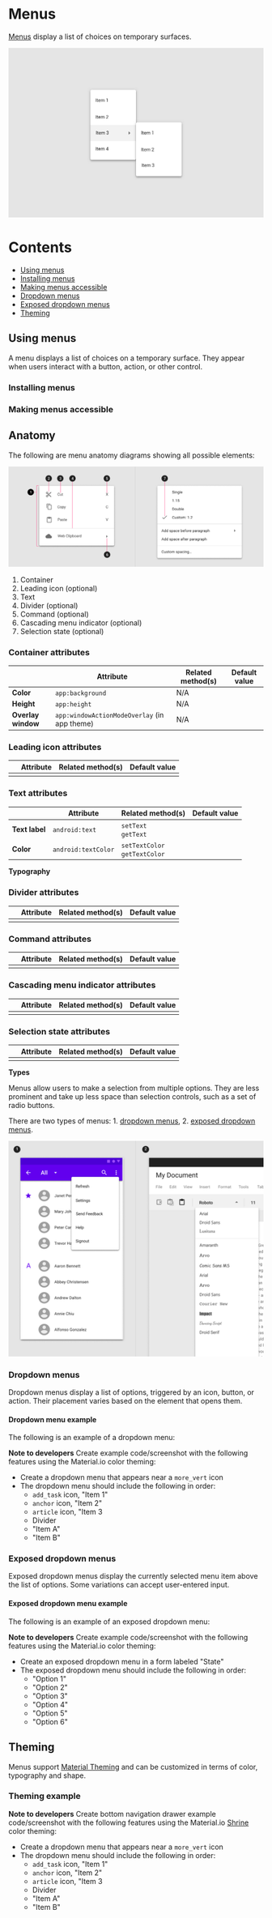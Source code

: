 <!--docs:
title: "Menus"
layout: detail
section: components
excerpt: "Menus display a list of choices on temporary surfaces."
iconId: 
path: /catalog/menus/
api_doc_root: true
-->

# Menus

[Menus](https://material.io/components/menus/#) display a list of choices on temporary surfaces.

![Menu hero example showing two cascading menus](assets/menus-hero.png)

# Contents

* [Using menus](#using-menus)
* [Installing menus](#installing-menus)
* [Making menus accessible](#making-menus-accessible)
* [Dropdown menus](#dropdown-menus)
* [Exposed dropdown menus](#exposed-dropdown-menus)
* [Theming](#theming)

## Using menus

A menu displays a list of choices on a temporary surface. They appear when users interact with a button, action, or other control.

### Installing menus

### Making menus accessible

## Anatomy

The following are menu anatomy diagrams showing all possible elements:

![Menus anatomy diagrams](assets/menus-anatomy-composite.png)

1. Container
1. Leading icon (optional)
1. Text
1. Divider (optional)
1. Command (optional)
1. Cascading menu indicator (optional)
1. Selection state (optional)

### Container attributes
&nbsp; | Attribute | Related method(s) | Default value
------ | --------- | ----------------- | -------------
**Color** | `app:background` | N/A | 
**Height** | `app:height` | N/A | 
**Overlay window** | `app:windowActionModeOverlay` (in app theme) | N/A | 


### Leading icon attributes

&nbsp;         | Attribute                | Related method(s)                 | Default value
-------------- | ------------------------ | --------------------------------- | -------------
 | | | 

### Text attributes

&nbsp;         | Attribute                | Related method(s)                 | Default value
-------------- | ------------------------ | --------------------------------- | -------------
**Text label** | `android:text`           | `setText`<br/>`getText`           | 
**Color**      | `android:textColor`      | `setTextColor`<br/>`getTextColor` | 
**Typography**

### Divider attributes

&nbsp;         | Attribute                | Related method(s)                 | Default value
-------------- | ------------------------ | --------------------------------- | -------------
 | | | 

### Command attributes

&nbsp;         | Attribute                | Related method(s)                 | Default value
-------------- | ------------------------ | --------------------------------- | -------------
 | | | 

### Cascading menu indicator attributes

&nbsp;         | Attribute                | Related method(s)                 | Default value
-------------- | ------------------------ | --------------------------------- | -------------
 | | | 

### Selection state attributes

&nbsp;         | Attribute                | Related method(s)                 | Default value
-------------- | ------------------------ | --------------------------------- | -------------
 | | | 

**Types**

Menus allow users to make a selection from multiple options. They are less prominent and take up less space than selection controls, such as a set of radio buttons.

There are two types of menus: 1\. [dropdown menus](#dropdown-menus), 2\. [exposed dropdown menus](#exposed-dropdown-menus).

![Composite image of example dropdown and exposed dropdown menu types](assets/menu_types_composite.png)

### Dropdown menus

Dropdown menus display a list of options, triggered by an icon, button, or action. Their placement varies based on the element that opens them.

#### Dropdown menu example

The following is an example of a dropdown menu:

**Note to developers**
Create example code/screenshot with the following features using the Material.io color theming:
* Create a dropdown menu that appears near a `more_vert` icon
* The dropdown menu should include the following in order:
    * `add_task` icon, "Item 1"
    * `anchor` icon, "Item 2"
    * `article` icon, "Item 3
    * Divider
    * "Item A"
    * "Item B"

### Exposed dropdown menus

Exposed dropdown menus display the currently selected menu item above the list of options. Some variations can accept user-entered input.

#### Exposed dropdown menu example

The following is an example of an exposed dropdown menu:

**Note to developers**
Create example code/screenshot with the following features using the Material.io color theming:
* Create an exposed dropdown menu in a form labeled "State"
* The exposed dropdown menu should include the following in order:
    * "Option 1"
    * "Option 2"
    * "Option 3"
    * "Option 4"
    * "Option 5"
    * "Option 6"

## Theming


Menus support [Material Theming](https://material.io/components/chips/#theming) and can be customized in terms of color, typography and shape.

### Theming example

**Note to developers**
Create bottom navigation drawer example code/screenshot with the following features using the Material.io [Shrine](https://material.io/design/material-studies/shrine.html) color theming:
* Create a dropdown menu that appears near a `more_vert` icon
* The dropdown menu should include the following in order:
    * `add_task` icon, "Item 1"
    * `anchor` icon, "Item 2"
    * `article` icon, "Item 3
    * Divider
    * "Item A"
    * "Item B"

